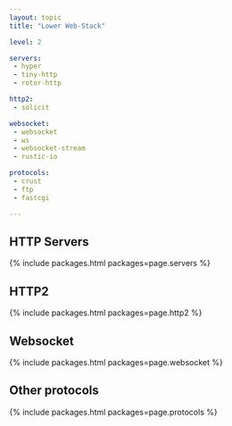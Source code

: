 ```yaml
---
layout: topic
title: "Lower Web-Stack"

level: 2

servers:
 - hyper
 - tiny-http
 - rotor-http

http2:
 - solicit

websocket:
 - websocket
 - ws
 - websocket-stream
 - rustic-io

protocols:
 - crust
 - ftp
 - fastcgi

---
```


## HTTP Servers

{% include packages.html packages=page.servers %}

## HTTP2

{% include packages.html packages=page.http2 %}

## Websocket

{% include packages.html packages=page.websocket %}


## Other protocols

{% include packages.html packages=page.protocols %}
